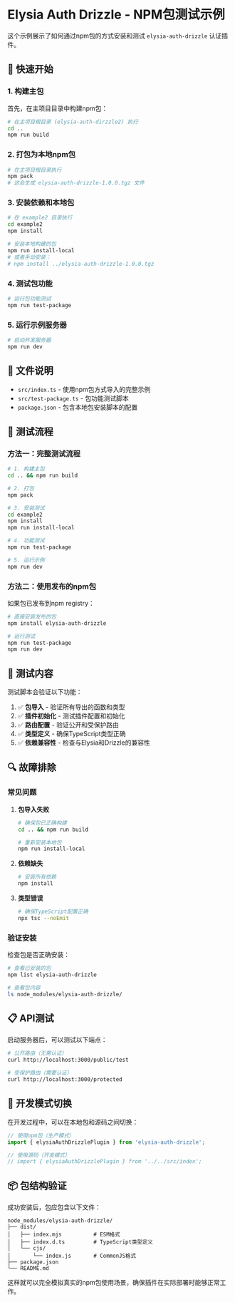 # Elysia Auth Drizzle - NPM包测试示例

这个示例展示了如何通过npm包的方式安装和测试 `elysia-auth-drizzle` 认证插件。

## 🚀 快速开始

### 1. 构建主包

首先，在主项目目录中构建npm包：

```bash
# 在主项目根目录 (elysia-auth-dirzzle2) 执行
cd ..
npm run build
```

### 2. 打包为本地npm包

```bash
# 在主项目根目录执行
npm pack
# 这会生成 elysia-auth-drizzle-1.0.0.tgz 文件
```

### 3. 安装依赖和本地包

```bash
# 在 example2 目录执行
cd example2
npm install

# 安装本地构建的包
npm run install-local
# 或者手动安装：
# npm install ../elysia-auth-drizzle-1.0.0.tgz
```

### 4. 测试包功能

```bash
# 运行包功能测试
npm run test-package
```

### 5. 运行示例服务器

```bash
# 启动开发服务器
npm run dev
```

## 📁 文件说明

- `src/index.ts` - 使用npm包方式导入的完整示例
- `src/test-package.ts` - 包功能测试脚本
- `package.json` - 包含本地包安装脚本的配置

## 🔧 测试流程

### 方法一：完整测试流程

```bash
# 1. 构建主包
cd .. && npm run build

# 2. 打包
npm pack

# 3. 安装测试
cd example2
npm install
npm run install-local

# 4. 功能测试
npm run test-package

# 5. 运行示例
npm run dev
```

### 方法二：使用发布的npm包

如果包已发布到npm registry：

```bash
# 直接安装发布的包
npm install elysia-auth-drizzle

# 运行测试
npm run test-package
npm run dev
```

## 🧪 测试内容

测试脚本会验证以下功能：

1. ✅ **包导入** - 验证所有导出的函数和类型
2. ✅ **插件初始化** - 测试插件配置和初始化
3. ✅ **路由配置** - 验证公开和受保护路由
4. ✅ **类型定义** - 确保TypeScript类型正确
5. ✅ **依赖兼容性** - 检查与Elysia和Drizzle的兼容性

## 🔍 故障排除

### 常见问题

1. **包导入失败**
   ```bash
   # 确保包已正确构建
   cd .. && npm run build
   
   # 重新安装本地包
   npm run install-local
   ```

2. **依赖缺失**
   ```bash
   # 安装所有依赖
   npm install
   ```

3. **类型错误**
   ```bash
   # 确保TypeScript配置正确
   npx tsc --noEmit
   ```

### 验证安装

检查包是否正确安装：

```bash
# 查看已安装的包
npm list elysia-auth-drizzle

# 查看包内容
ls node_modules/elysia-auth-drizzle/
```

## 📋 API测试

启动服务器后，可以测试以下端点：

```bash
# 公开路由（无需认证）
curl http://localhost:3000/public/test

# 受保护路由（需要认证）
curl http://localhost:3000/protected
```

## 🔄 开发模式切换

在开发过程中，可以在本地包和源码之间切换：

```typescript
// 使用npm包（生产模式）
import { elysiaAuthDrizzlePlugin } from 'elysia-auth-drizzle';

// 使用源码（开发模式）
// import { elysiaAuthDrizzlePlugin } from '../../src/index';
```

## 📦 包结构验证

成功安装后，包应包含以下文件：

```
node_modules/elysia-auth-drizzle/
├── dist/
│   ├── index.mjs          # ESM格式
│   ├── index.d.ts         # TypeScript类型定义
│   └── cjs/
│       └── index.js       # CommonJS格式
├── package.json
└── README.md
```

这样就可以完全模拟真实的npm包使用场景，确保插件在实际部署时能够正常工作。